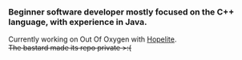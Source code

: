 ### Beginner software developer mostly focused on the C++ language, with experience in Java.

Currently working on Out Of Oxygen with [Hopelite](https://github.com/Hopelite).  
~~The bastard made its repo private >:(~~
